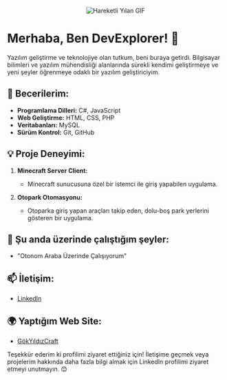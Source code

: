 <p align="center">
  <img src="https://example.com/your-snake-gif.gif" alt="Hareketli Yılan GIF">
</p>

# Merhaba, Ben DevExplorer! 👋

Yazılım geliştirme ve teknolojiye olan tutkum, beni buraya getirdi. Bilgisayar bilimleri ve yazılım mühendisliği alanlarında sürekli kendimi geliştirmeye ve yeni şeyler öğrenmeye odaklı bir yazılım geliştiriciyim.

## 🚀 Becerilerim:

- **Programlama Dilleri:** C#, JavaScript
- **Web Geliştirme:** HTML, CSS, PHP
- **Veritabanları:** MySQL
- **Sürüm Kontrol:** Git, GitHub

## 💡 Proje Deneyimi:

1. **Minecraft Server Client:**
   - Minecraft sunucusuna özel bir istemci ile giriş yapabilen uygulama.

2. **Otopark Otomasyonu:**
   - Otoparka giriş yapan araçları takip eden, dolu-boş park yerlerini gösteren bir uygulama.

## 🌱 Şu anda üzerinde çalıştığım şeyler:

- "Otonom Araba Üzerinde Çalışıyorum"

## 📫 İletişim:

- [LinkedIn](www.linkedin.com/in/ugurakbas055)

## 🌍 Yaptığım Web Site:

- [GökYıldızCraft](http://gokyildizcraft.net.tr/)

Teşekkür ederim ki profilimi ziyaret ettiğiniz için! İletişime geçmek veya projelerim hakkında daha fazla bilgi almak için LinkedIn profilimi ziyaret etmeyi unutmayın. 😊

